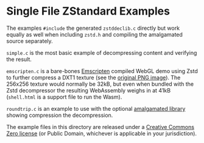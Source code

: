# Single File ZStandard Examples

The examples `#include` the generated `zstddeclib.c` directly but work equally as well when including `zstd.h` and compiling the amalgamated source separately.

`simple.c` is the most basic example of decompressing content and verifying the result.

`emscripten.c` is a bare-bones [Emscripten](https://github.com/emscripten-core/emscripten) compiled WebGL demo using Zstd to further compress a DXT1 texture (see the [original PNG image](testcard.png)). The 256x256 texture would normally be 32kB, but even when bundled with the Zstd decompressor the resulting WebAssembly weighs in at 41kB (`shell.html` is a support file to run the Wasm).

`roundtrip.c` is an example to use with the optional [amalgamated library](../create_single_file_library.sh) showing compression the decompression.

The example files in this directory are released under a [Creative Commons Zero license](https://creativecommons.org/publicdomain/zero/1.0/) (or Public Domain, whichever is applicable in your jurisdiction).
